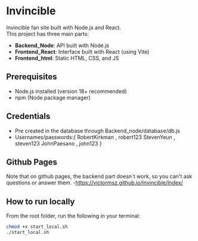 # Invincible

Invincible fan site built with Node.js and React.  
This project has three main parts:

- **Backend_Node**: API built with Node.js  
- **Frontend_React**: Interface built with React (using Vite)  
- **Frontend_html**: Static HTML, CSS, and JS

## Prerequisites

- Node.js installed (version 18+ recommended)  
- npm (Node package manager)

## Credentials
- Pre created in the database through Backend_node/database/db.js
- Usernames/passwords:{
    RobertKirkman , robert123
    StevenYeun , steven123
    JohnPaesano , john123
}
## Github Pages

Note that on github pages, the backend part doesn`t work, so you can't ask questions or answer them.
-https://victormsz.github.io/Invincible/Index/

## How to run locally

From the root folder, run the following in your terminal:

```bash
chmod +x start_local.sh
./start_local.sh

